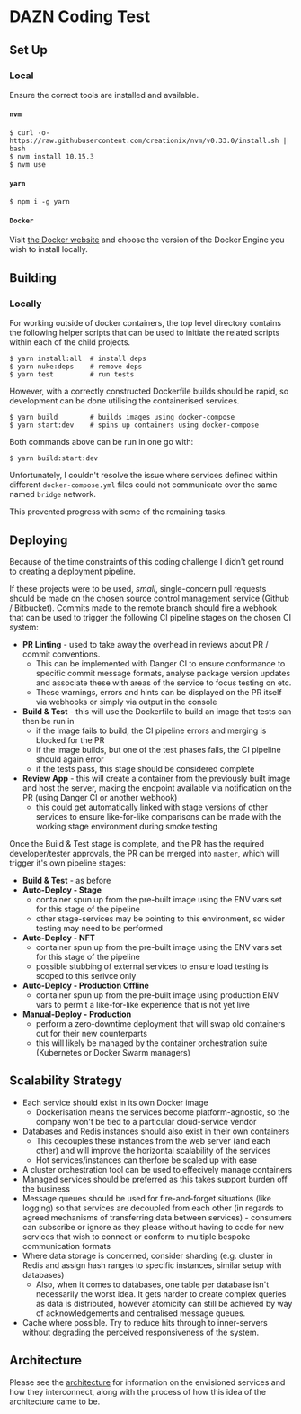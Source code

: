 # DAZN Coding Test

## Set Up

### Local

Ensure the correct tools are installed and available.

#### `nvm`
```
$ curl -o- https://raw.githubusercontent.com/creationix/nvm/v0.33.0/install.sh | bash
$ nvm install 10.15.3
$ nvm use
```

#### `yarn`
```
$ npm i -g yarn
```

#### `Docker`
Visit [the Docker website](https://hub.docker.com/search?q=&type=edition&offering=community) and choose the version of the Docker Engine you wish to install locally.

## Building

### Locally

For working outside of docker containers, the top level directory contains the following helper scripts that can be used to initiate the related scripts within each of the child projects.

```
$ yarn install:all  # install deps
$ yarn nuke:deps    # remove deps
$ yarn test         # run tests
```

However, with a correctly constructed Dockerfile builds should be rapid, so development can be done utilising the containerised services.

```
$ yarn build        # builds images using docker-compose
$ yarn start:dev    # spins up containers using docker-compose
```

Both commands above can be run in one go with:

```
$ yarn build:start:dev
```

Unfortunately, I couldn't resolve the issue where services defined within different `docker-compose.yml` files could not communicate over the same named `bridge` network.

This prevented progress with some of the remaining tasks.

## Deploying

Because of the time constraints of this coding challenge I didn't get round to creating a deployment pipeline.

If these projects were to be used, _small_, single-concern pull requests should be made on the chosen source control management service (Github / Bitbucket). Commits made to the remote branch should fire a webhook that can be used to trigger the following CI pipeline stages on the chosen CI system:
- **PR Linting** - used to take away the overhead in reviews about PR / commit conventions.
  - This can be implemented with Danger CI to ensure conformance to specific commit message formats, analyse package version updates and associate these with areas of the service to focus testing on etc.
  - These warnings, errors and hints can be displayed on the PR itself via webhooks or simply via output in the console
- **Build & Test** - this will use the Dockerfile to build an image that tests can then be run in
  - if the image fails to build, the CI pipeline errors and merging is blocked for the PR
  - if the image builds, but one of the test phases fails, the CI pipeline should again error
  - if the tests pass, this stage should be considered complete
- **Review App** - this will create a container from the previously built image and host the server, making the endpoint available via notification on the PR (using Danger CI or another webhook)
  - this could get automatically linked with stage versions of other services to ensure like-for-like comparisons can be made with the working stage environment during smoke testing

Once the Build & Test stage is complete, and the PR has the required developer/tester approvals, the PR can be merged into `master`, which will trigger it's own pipeline stages:

- **Build & Test** - as before
- **Auto-Deploy - Stage**
  - container spun up from the pre-built image using the ENV vars set for this stage of the pipeline
  - other stage-services may be pointing to this environment, so wider testing may need to be performed
- **Auto-Deploy - NFT**
  - container spun up from the pre-built image using the ENV vars set for this stage of the pipeline
  - possible stubbing of external services to ensure load testing is scoped to this serivce only
- **Auto-Deploy - Production Offline**
  - container spun up from the pre-built image using production ENV vars to permit a like-for-like experience that is not yet live
- **Manual-Deploy - Production**
  - perform a zero-downtime deployment that will swap old containers out for their new counterparts
  - this will likely be managed by the container orchestration suite (Kubernetes or Docker Swarm managers)

## Scalability Strategy

- Each service should exist in its own Docker image
  - Dockerisation means the services become platform-agnostic, so the company won't be tied to a particular cloud-service vendor
- Databases and Redis instances should also exist in their own containers
  - This decouples these instances from the web server (and each other) and will improve the horizontal scalability of the services
  - Hot services/instances can therfore be scaled up with ease
- A cluster orchestration tool can be used to effecively manage containers
- Managed services should be preferred as this takes support burden off the business
- Message queues should be used for fire-and-forget situations (like logging) so that services are decoupled from each other (in regards to agreed mechanisms of transferring data between services) - consumers can subscribe or ignore as they please without having to code for new services that wish to connect or conform to multiple bespoke communication formats
- Where data storage is concerned, consider sharding (e.g. cluster in Redis and assign hash ranges to specific instances, similar setup with databases)
  - Also, when it comes to databases, one table per database isn't necessarily the worst idea. It gets harder to create complex queries as data is distributed, however atomicity can still be achieved by way of acknowledgements and centralised message queues.
- Cache where possible. Try to reduce hits through to inner-servers without degrading the perceived responsiveness of the system.

## Architecture

Please see the [architecture](ARCHITECTURE.md) for information on the envisioned services and how they interconnect, along with the process of how this idea of the architecture came to be.
